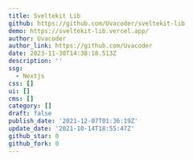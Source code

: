 ```yaml
---
title: Sveltekit Lib
github: https://github.com/Uvacoder/sveltekit-lib
demo: https://sveltekit-lib.vercel.app/
author: Uvacoder
author_link: https://github.com/Uvacoder
date: 2023-11-30T14:38:18.513Z
description: ''
ssg:
  - Nextjs
css: []
ui: []
cms: []
category: []
draft: false
publish_date: '2021-12-07T01:36:19Z'
update_date: '2021-10-14T18:55:47Z'
github_star: 0
github_fork: 0
---
```

